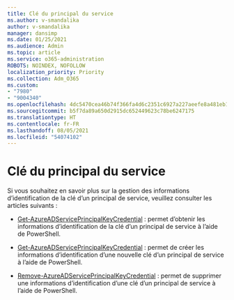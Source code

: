 ```yaml
---
title: Clé du principal du service
ms.author: v-smandalika
author: v-smandalika
manager: dansimp
ms.date: 01/25/2021
ms.audience: Admin
ms.topic: article
ms.service: o365-administration
ROBOTS: NOINDEX, NOFOLLOW
localization_priority: Priority
ms.collection: Adm_O365
ms.custom:
- "7980"
- "9004340"
ms.openlocfilehash: 4dc5470cea46b74f366fa4d6c2351c6927a227aeefe8a481eb1ca4e78808760b
ms.sourcegitcommit: b5f7da89a650d2915dc652449623c78be6247175
ms.translationtype: HT
ms.contentlocale: fr-FR
ms.lasthandoff: 08/05/2021
ms.locfileid: "54074102"
---
```

# <a name="service-principal-key"></a>Clé du principal du service

Si vous souhaitez en savoir plus sur la gestion des informations d’identification de la clé d’un principal de service, veuillez consulter les articles suivants :

- [Get-AzureADServicePrincipalKeyCredential](https://docs.microsoft.com/powershell/module/azuread/get-azureadserviceprincipalkeycredential) : permet d’obtenir les informations d’identification de la clé d’un principal de service à l’aide de PowerShell.

- [Get-AzureADServicePrincipalKeyCredential](https://docs.microsoft.com/powershell/module/azuread/new-azureadserviceprincipalkeycredential) : permet de créer les informations d’identification d’une nouvelle clé d’un principal de service à l’aide de PowerShell.

- [Remove-AzureADServicePrincipalKeyCredential](https://docs.microsoft.com/powershell/module/azuread/remove-azureadserviceprincipalkeycredential) : permet de supprimer une informations d’identification d’une clé d’un principal de service à l’aide de PowerShell.


